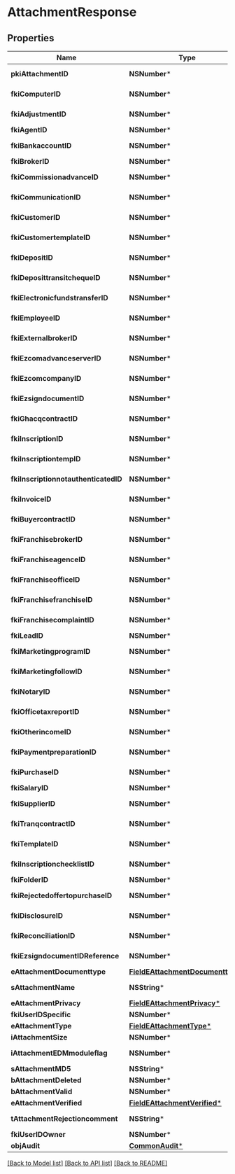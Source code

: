 # AttachmentResponse

## Properties
Name | Type | Description | Notes
------------ | ------------- | ------------- | -------------
**pkiAttachmentID** | **NSNumber*** | The unique ID of the Attachment. | 
**fkiComputerID** | **NSNumber*** | The unique ID of the Computer | [optional] 
**fkiAdjustmentID** | **NSNumber*** | The unique ID of the Adjustment | [optional] 
**fkiAgentID** | **NSNumber*** | The unique ID of the Agent. | [optional] 
**fkiBankaccountID** | **NSNumber*** | The unique ID of the Bankaccount | [optional] 
**fkiBrokerID** | **NSNumber*** | The unique ID of the Broker. | [optional] 
**fkiCommissionadvanceID** | **NSNumber*** | The unique ID of the Commissionadvance | [optional] 
**fkiCommunicationID** | **NSNumber*** | The unique ID of the Communication. | [optional] 
**fkiCustomerID** | **NSNumber*** | The unique ID of the Customer. | [optional] 
**fkiCustomertemplateID** | **NSNumber*** | The unique ID of the Customertemplate | [optional] 
**fkiDepositID** | **NSNumber*** | The unique ID of the Deposit | [optional] 
**fkiDeposittransitchequeID** | **NSNumber*** | The unique ID of the Deposittransitcheque | [optional] 
**fkiElectronicfundstransferID** | **NSNumber*** | The unique ID of the Electronicfundstransfer | [optional] 
**fkiEmployeeID** | **NSNumber*** | The unique ID of the Employee. | [optional] 
**fkiExternalbrokerID** | **NSNumber*** | The unique ID of the Externalbroker. | [optional] 
**fkiEzcomadvanceserverID** | **NSNumber*** | The unique ID of the Ezcomadvanceserver | [optional] 
**fkiEzcomcompanyID** | **NSNumber*** | The unique ID of the Ezcomcompany | [optional] 
**fkiEzsigndocumentID** | **NSNumber*** | The unique ID of the Ezsigndocument | [optional] 
**fkiGhacqcontractID** | **NSNumber*** | The unique ID of the Ghacqcontract | [optional] 
**fkiInscriptionID** | **NSNumber*** | The unique ID of the Inscription. | [optional] 
**fkiInscriptiontempID** | **NSNumber*** | The unique ID of the Inscriptiontemp | [optional] 
**fkiInscriptionnotauthenticatedID** | **NSNumber*** | The unique ID of the Inscriptionnotauthenticated. | [optional] 
**fkiInvoiceID** | **NSNumber*** | The unique ID of the Invoice. | [optional] 
**fkiBuyercontractID** | **NSNumber*** | The unique ID of the Buyercontract | [optional] 
**fkiFranchisebrokerID** | **NSNumber*** | The unique ID of the Franchisebroker | [optional] 
**fkiFranchiseagenceID** | **NSNumber*** | The unique ID of the Franchiseagence | [optional] 
**fkiFranchiseofficeID** | **NSNumber*** | The unique ID of the Franchisereoffice | [optional] 
**fkiFranchisefranchiseID** | **NSNumber*** | The unique ID of the Franchisefranchise | [optional] 
**fkiFranchisecomplaintID** | **NSNumber*** | The unique ID of the Franchisecomplaint | [optional] 
**fkiLeadID** | **NSNumber*** | The unique ID of the Lead | [optional] 
**fkiMarketingprogramID** | **NSNumber*** | The unique ID of the Marketingprogram | [optional] 
**fkiMarketingfollowID** | **NSNumber*** | The unique ID of the Marketingfollow | [optional] 
**fkiNotaryID** | **NSNumber*** | The unique ID of the Notary. | [optional] 
**fkiOfficetaxreportID** | **NSNumber*** | The unique ID of the Officetaxreport | [optional] 
**fkiOtherincomeID** | **NSNumber*** | The unique ID of the Otherincome | [optional] 
**fkiPaymentpreparationID** | **NSNumber*** | The unique ID of the Paymentpreparation | [optional] 
**fkiPurchaseID** | **NSNumber*** | The unique ID of the Purchase | [optional] 
**fkiSalaryID** | **NSNumber*** | The unique ID of the Salary | [optional] 
**fkiSupplierID** | **NSNumber*** | The unique ID of the Supplier. | [optional] 
**fkiTranqcontractID** | **NSNumber*** | The unique ID of the Tranqcontract | [optional] 
**fkiTemplateID** | **NSNumber*** | The unique ID of the Template | [optional] 
**fkiInscriptionchecklistID** | **NSNumber*** | The unique ID of the Inscriptionchecklist | [optional] 
**fkiFolderID** | **NSNumber*** | The unique ID of the Folder | [optional] 
**fkiRejectedoffertopurchaseID** | **NSNumber*** | The unique ID of the Rejectedoffertopurchase | [optional] 
**fkiDisclosureID** | **NSNumber*** | The unique ID of the Disclosure | [optional] 
**fkiReconciliationID** | **NSNumber*** | The unique ID of the Reconciliation | [optional] 
**fkiEzsigndocumentIDReference** | **NSNumber*** | The unique ID of the Ezsigndocument | [optional] 
**eAttachmentDocumenttype** | [**FieldEAttachmentDocumenttype***](FieldEAttachmentDocumenttype.md) |  | 
**sAttachmentName** | **NSString*** | The name of the Attachment | 
**eAttachmentPrivacy** | [**FieldEAttachmentPrivacy***](FieldEAttachmentPrivacy.md) |  | 
**fkiUserIDSpecific** | **NSNumber*** | The unique ID of the User | [optional] 
**eAttachmentType** | [**FieldEAttachmentType***](FieldEAttachmentType.md) |  | 
**iAttachmentSize** | **NSNumber*** | The size of the Attachment | 
**iAttachmentEDMmoduleflag** | **NSNumber*** | The edmmoduleflag of the Attachment | [optional] 
**sAttachmentMD5** | **NSString*** | The md5 of the Attachment | 
**bAttachmentDeleted** | **NSNumber*** | Whether if it&#39;s deleted | 
**bAttachmentValid** | **NSNumber*** | Whether if it&#39;s valid | 
**eAttachmentVerified** | [**FieldEAttachmentVerified***](FieldEAttachmentVerified.md) |  | 
**tAttachmentRejectioncomment** | **NSString*** | The rejectioncomment of the Attachment | [optional] 
**fkiUserIDOwner** | **NSNumber*** | The unique ID of the User | [optional] 
**objAudit** | [**CommonAudit***](CommonAudit.md) |  | [optional] 

[[Back to Model list]](../README.md#documentation-for-models) [[Back to API list]](../README.md#documentation-for-api-endpoints) [[Back to README]](../README.md)


